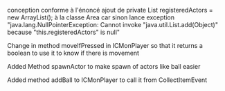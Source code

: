 conception conforme à l'énoncé
ajout de private List<Actor> registeredActors = new ArrayList<Actor>();
à la classe Area car sinon lance exception "java.lang.NullPointerException: Cannot invoke 
"java.util.List.add(Object)" because "this.registeredActors" is null"

Change in method moveIfPressed in ICMonPlayer so that it returns a boolean to use it to know if there 
is movement

Added Method spawnActor to make spawn of actors like ball easier

Added method addBall to ICMonPlayer to call it from CollectItemEvent